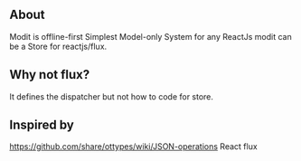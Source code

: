 About
-----
Modit is offline-first Simplest Model-only System for any ReactJs
modit can be a Store for reactjs/flux.


Why not flux?
-------------
It defines the dispatcher but not how to code for store.


Inspired by
-----------
https://github.com/share/ottypes/wiki/JSON-operations
React flux
